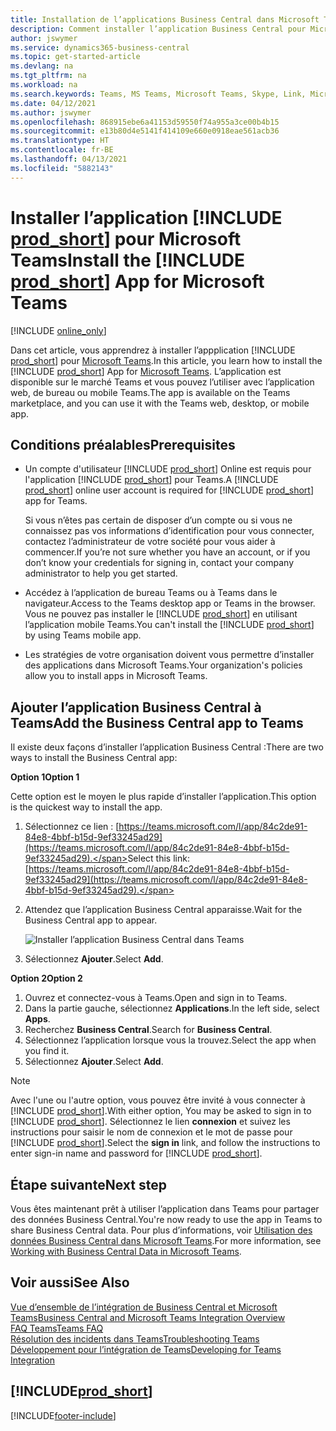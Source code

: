 ```yaml
---
title: Installation de l’applications Business Central dans Microsoft Teams| Microsoft Docs
description: Comment installer l’application Business Central pour Microsoft Teams.
author: jswymer
ms.service: dynamics365-business-central
ms.topic: get-started-article
ms.devlang: na
ms.tgt_pltfrm: na
ms.workload: na
ms.search.keywords: Teams, MS Teams, Microsoft Teams, Skype, Link, Microsoft 365, collaborate, collaboration, teamwork
ms.date: 04/12/2021
ms.author: jswymer
ms.openlocfilehash: 868915ebe6a41153d59550f74a955a3ce00b4b15
ms.sourcegitcommit: e13b80d4e5141f414109e660e0918eae561acb36
ms.translationtype: HT
ms.contentlocale: fr-BE
ms.lasthandoff: 04/13/2021
ms.locfileid: "5882143"
---
```

# <a name="install-the-prod_short-app-for-microsoft-teams"></a><span data-ttu-id="b54f6-103">Installer l’application [!INCLUDE [prod_short](includes/prod_short.md)] pour Microsoft Teams</span><span class="sxs-lookup"><span data-stu-id="b54f6-103">Install the [!INCLUDE [prod_short](includes/prod_short.md)] App for Microsoft Teams</span></span>

[!INCLUDE [online_only](includes/online_only.md)]

<span data-ttu-id="b54f6-104">Dans cet article, vous apprendrez à installer l’appplication [!INCLUDE [prod_short](includes/prod_short.md)] pour [Microsoft Teams](https://www.microsoft.com/en-us/microsoft-365/microsoft-teams).</span><span class="sxs-lookup"><span data-stu-id="b54f6-104">In this article, you learn how to install the [!INCLUDE [prod_short](includes/prod_short.md)] App for [Microsoft Teams](https://www.microsoft.com/en-us/microsoft-365/microsoft-teams).</span></span> <span data-ttu-id="b54f6-105">L’application est disponible sur le marché Teams et vous pouvez l’utiliser avec l’application web, de bureau ou mobile Teams.</span><span class="sxs-lookup"><span data-stu-id="b54f6-105">The app is available on the Teams marketplace, and you can use it with the Teams web, desktop, or mobile app.</span></span>

## <a name="prerequisites"></a><span data-ttu-id="b54f6-106">Conditions préalables</span><span class="sxs-lookup"><span data-stu-id="b54f6-106">Prerequisites</span></span>

- <span data-ttu-id="b54f6-107">Un compte d'utilisateur [!INCLUDE [prod_short](includes/prod_short.md)] Online est requis pour l'application [!INCLUDE [prod_short](includes/prod_short.md)] pour Teams.</span><span class="sxs-lookup"><span data-stu-id="b54f6-107">A [!INCLUDE [prod_short](includes/prod_short.md)] online user account is required for [!INCLUDE [prod_short](includes/prod_short.md)] app for Teams.</span></span>

    <span data-ttu-id="b54f6-108">Si vous n’êtes pas certain de disposer d’un compte ou si vous ne connaissez pas vos informations d’identification pour vous connecter, contactez l’administrateur de votre société pour vous aider à commencer.</span><span class="sxs-lookup"><span data-stu-id="b54f6-108">If you’re not sure whether you have an account, or if you don’t know your credentials for signing in, contact your company administrator to help you get started.</span></span>

- <span data-ttu-id="b54f6-109">Accédez à l’application de bureau Teams ou à Teams dans le navigateur.</span><span class="sxs-lookup"><span data-stu-id="b54f6-109">Access to the Teams desktop app or Teams in the browser.</span></span> <span data-ttu-id="b54f6-110">Vous ne pouvez pas installer le [!INCLUDE [prod_short](includes/prod_short.md)] en utilisant l’application mobile Teams.</span><span class="sxs-lookup"><span data-stu-id="b54f6-110">You can't install the [!INCLUDE [prod_short](includes/prod_short.md)] by using Teams mobile app.</span></span>

- <span data-ttu-id="b54f6-111">Les stratégies de votre organisation doivent vous permettre d’installer des applications dans Microsoft Teams.</span><span class="sxs-lookup"><span data-stu-id="b54f6-111">Your organization's policies allow you to install apps in Microsoft Teams.</span></span>

## <a name="add-the-business-central-app-to-teams"></a><span data-ttu-id="b54f6-112">Ajouter l’application Business Central à Teams</span><span class="sxs-lookup"><span data-stu-id="b54f6-112">Add the Business Central app to Teams</span></span>

<span data-ttu-id="b54f6-113">Il existe deux façons d’installer l’application Business Central :</span><span class="sxs-lookup"><span data-stu-id="b54f6-113">There are two ways to install the Business Central app:</span></span>

<span data-ttu-id="b54f6-114">**Option 1**</span><span class="sxs-lookup"><span data-stu-id="b54f6-114">**Option 1**</span></span>

<span data-ttu-id="b54f6-115">Cette option est le moyen le plus rapide d’installer l’application.</span><span class="sxs-lookup"><span data-stu-id="b54f6-115">This option is the quickest way to install the app.</span></span>

1. <span data-ttu-id="b54f6-116">Sélectionnez ce lien : [https://teams.microsoft.com/l/app/84c2de91-84e8-4bbf-b15d-9ef33245ad29](https://teams.microsoft.com/l/app/84c2de91-84e8-4bbf-b15d-9ef33245ad29).</span><span class="sxs-lookup"><span data-stu-id="b54f6-116">Select this link: [https://teams.microsoft.com/l/app/84c2de91-84e8-4bbf-b15d-9ef33245ad29](https://teams.microsoft.com/l/app/84c2de91-84e8-4bbf-b15d-9ef33245ad29).</span></span>

2. <span data-ttu-id="b54f6-117">Attendez que l’application Business Central apparaisse.</span><span class="sxs-lookup"><span data-stu-id="b54f6-117">Wait for the Business Central app to appear.</span></span>

    ![Installer l’application Business Central dans Teams](media/teams-install-app.png)

3. <span data-ttu-id="b54f6-119">Sélectionnez **Ajouter**.</span><span class="sxs-lookup"><span data-stu-id="b54f6-119">Select **Add**.</span></span>

<span data-ttu-id="b54f6-120">**Option 2**</span><span class="sxs-lookup"><span data-stu-id="b54f6-120">**Option 2**</span></span>

1. <span data-ttu-id="b54f6-121">Ouvrez et connectez-vous à Teams.</span><span class="sxs-lookup"><span data-stu-id="b54f6-121">Open and sign in to Teams.</span></span>
2. <span data-ttu-id="b54f6-122">Dans la partie gauche, sélectionnez **Applications**.</span><span class="sxs-lookup"><span data-stu-id="b54f6-122">In the left side, select **Apps**.</span></span>
3. <span data-ttu-id="b54f6-123">Recherchez **Business Central**.</span><span class="sxs-lookup"><span data-stu-id="b54f6-123">Search for **Business Central**.</span></span>
4. <span data-ttu-id="b54f6-124">Sélectionnez l’application lorsque vous la trouvez.</span><span class="sxs-lookup"><span data-stu-id="b54f6-124">Select the app when you find it.</span></span>
5. <span data-ttu-id="b54f6-125">Sélectionnez **Ajouter**.</span><span class="sxs-lookup"><span data-stu-id="b54f6-125">Select **Add**.</span></span>

> [!NOTE]
> <span data-ttu-id="b54f6-126">Avec l'une ou l'autre option, vous pouvez être invité à vous connecter à [!INCLUDE [prod_short](includes/prod_short.md)].</span><span class="sxs-lookup"><span data-stu-id="b54f6-126">With either option, You may be asked to sign in to [!INCLUDE [prod_short](includes/prod_short.md)].</span></span> <span data-ttu-id="b54f6-127">Sélectionnez le lien **connexion** et suivez les instructions pour saisir le nom de connexion et le mot de passe pour [!INCLUDE [prod_short](includes/prod_short.md)].</span><span class="sxs-lookup"><span data-stu-id="b54f6-127">Select the **sign in** link, and follow the instructions to enter sign-in name and password for [!INCLUDE [prod_short](includes/prod_short.md)].</span></span>

## <a name="next-step"></a><span data-ttu-id="b54f6-128">Étape suivante</span><span class="sxs-lookup"><span data-stu-id="b54f6-128">Next step</span></span>

<span data-ttu-id="b54f6-129">Vous êtes maintenant prêt à utiliser l’application dans Teams pour partager des données Business Central.</span><span class="sxs-lookup"><span data-stu-id="b54f6-129">You're now ready to use the app in Teams to share Business Central data.</span></span> <span data-ttu-id="b54f6-130">Pour plus d’informations, voir [Utilisation des données Business Central dans Microsoft Teams](across-working-with-teams.md).</span><span class="sxs-lookup"><span data-stu-id="b54f6-130">For more information, see [Working with Business Central Data in Microsoft Teams](across-working-with-teams.md).</span></span>

## <a name="see-also"></a><span data-ttu-id="b54f6-131">Voir aussi</span><span class="sxs-lookup"><span data-stu-id="b54f6-131">See Also</span></span>

[<span data-ttu-id="b54f6-132">Vue d’ensemble de l’intégration de Business Central et Microsoft Teams</span><span class="sxs-lookup"><span data-stu-id="b54f6-132">Business Central and Microsoft Teams Integration Overview</span></span>](across-teams-overview.md)  
[<span data-ttu-id="b54f6-133">FAQ Teams</span><span class="sxs-lookup"><span data-stu-id="b54f6-133">Teams FAQ</span></span>](teams-faq.md)  
[<span data-ttu-id="b54f6-134">Résolution des incidents dans Teams</span><span class="sxs-lookup"><span data-stu-id="b54f6-134">Troubleshooting Teams</span></span>](admin-teams-troubleshooting.md)  
[<span data-ttu-id="b54f6-135">Développement pour l’intégration de Teams</span><span class="sxs-lookup"><span data-stu-id="b54f6-135">Developing for Teams Integration</span></span>](/dynamics365/business-central/dev-itpro/developer/devenv-develop-for-teams)  

## [!INCLUDE[prod_short](includes/free_trial_md.md)]  


[!INCLUDE[footer-include](includes/footer-banner.md)]